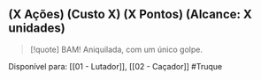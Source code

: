 ## (X Ações) (Custo X) (X Pontos) (Alcance: X unidades)

> [!quote] BAM! Aniquilada, com um único golpe.

Disponível para: [[01 - Lutador]], [[02 - Caçador]]
#Truque
